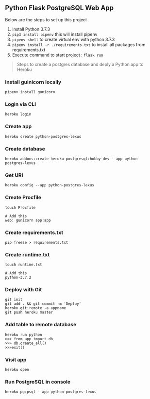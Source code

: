 ## Python Flask PostgreSQL Web App

Below are the steps to set up this project

1. Install Python 3.7.3
2. ```pip3 install pipenv``` this will install pipenv 
3. ```pipenv shell``` to create virtual env with python 3.7.3
4. ```pipenv install -r ./requirements.txt``` to install all packages from requirements.txt
5. Execute command to start project : ```flask run```

> Steps to create a postgres database and deply a Python app to Heroku

### Install guinicorn locally
```pipenv install gunicorn```

### Login via CLI
```heroku login```

### Create app
```heroku create python-postgres-lexus```

### Create database
```heroku addons:create heroku-postgresql:hobby-dev --app python-postgres-lexus```

### Get URI
```heroku config --app python-postgres-lexus```

### Create Procfile
```
touch Procfile

# Add this
web: gunicorn app:app
```

### Create requirements.txt
```pip freeze > requirements.txt```

### Create runtime.txt
```
touch runtime.txt

# Add this
python-3.7.2
```

### Deploy with Git
```
git init
git add . && git commit -m 'Deploy'
heroku git:remote -a appname
git push heroku master
```

### Add table to remote database
```
heroku run python
>>> from app import db
>>> db.create_all()
>>>exit()
```
### Visit app
```heroku open```

### Run PostgreSQL in console
```heroku pg:psql --app python-postgres-lexus```
